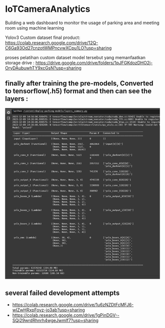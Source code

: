 # IoTCameraAnalytics
Building a web dashboard to monitor the usage of parking area and meeting room using machine learning



Yolov3 Custom dataset final product:
https://colab.research.google.com/drive/12Q-C6Ga93Od27cnzotWMPncvwXCpu1LO?usp=sharing

proses pelatihan custom dataset model tersebut yang memanfaatkan storage drive : 
https://drive.google.com/drive/folders/1pJFGKdozDHO2j-OryDAubuwhTY9xcGsN?usp=sharing

## finally after training the pre-models, Converted to tensorflow(.h5) format and then can see the layers :
![Uji di local](./dokumentasi/ss4.png)

## several failed development attempts
- https://colab.research.google.com/drive/1u6zNZDtFcMFJ6-wIZwHRxpFovz-jo3ab?usp=sharing
- https://colab.research.google.com/drive/1gPinDGV--SQj29wrdRhnrh4wgeJwmIf7?usp=sharing
